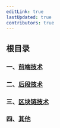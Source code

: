 ```yaml
---
editLink: true
lastUpdated: true
contributors: true
---
```

## 根目录
### 一、[前端技术](./front)
### 二、[后段技术](./back)
### 三、[区块链技术](./blockchain)
### 四、[其他](./other)

